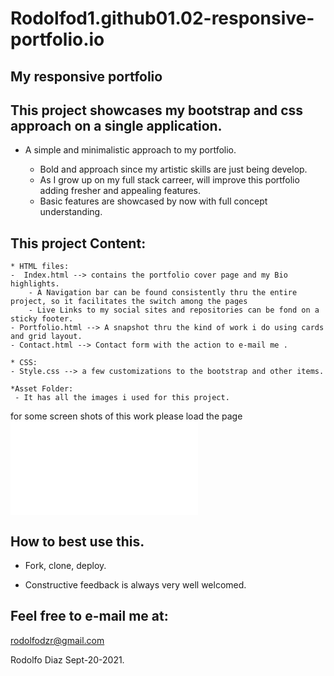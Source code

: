 # Rodolfod1.github01.02-responsive-portfolio.io
## My responsive portfolio

## This project showcases my bootstrap and css approach on a single application. 

* A simple and minimalistic approach to my portfolio.

    - Bold and approach since my artistic skills are just being develop. 
    - As I grow up on my full stack carreer, will improve this portfolio adding fresher and appealing features.
    - Basic features are showcased by now with full concept understanding.

## This project Content:
    * HTML files: 
    -  Index.html --> contains the portfolio cover page and my Bio highlights. 
        - A Navigation bar can be found consistently thru the entire project, so it facilitates the switch among the pages 
        - Live Links to my social sites and repositories can be fond on a sticky footer. 
    - Portfolio.html --> A snapshot thru the kind of work i do using cards and grid layout. 
    - Contact.html --> Contact form with the action to e-mail me .

    * CSS:
    - Style.css --> a few customizations to the bootstrap and other items.
    
    *Asset Folder:
     - It has all the images i used for this project.

for some screen shots of this work please load the page 
![screen shots](capture.html)

## How to best use this. 
 - Fork, clone, deploy. 

- Constructive feedback is always very well welcomed. 

## Feel free to e-mail me at:

rodolfodzr@gmail.com


Rodolfo Diaz Sept-20-2021.